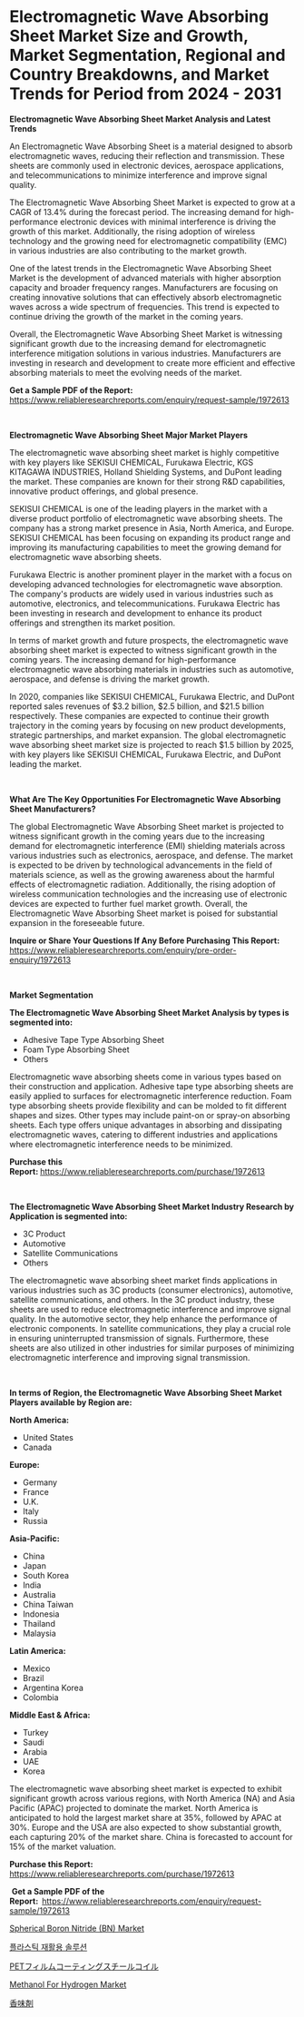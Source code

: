 <p><h1>Electromagnetic Wave Absorbing Sheet Market Size and Growth, Market Segmentation, Regional and Country Breakdowns, and Market Trends for Period from 2024 -  2031</h1></p><p><strong>Electromagnetic Wave Absorbing Sheet Market Analysis and Latest Trends</strong></p>
<p><p>An Electromagnetic Wave Absorbing Sheet is a material designed to absorb electromagnetic waves, reducing their reflection and transmission. These sheets are commonly used in electronic devices, aerospace applications, and telecommunications to minimize interference and improve signal quality.</p><p>The Electromagnetic Wave Absorbing Sheet Market is expected to grow at a CAGR of 13.4% during the forecast period. The increasing demand for high-performance electronic devices with minimal interference is driving the growth of this market. Additionally, the rising adoption of wireless technology and the growing need for electromagnetic compatibility (EMC) in various industries are also contributing to the market growth.</p><p>One of the latest trends in the Electromagnetic Wave Absorbing Sheet Market is the development of advanced materials with higher absorption capacity and broader frequency ranges. Manufacturers are focusing on creating innovative solutions that can effectively absorb electromagnetic waves across a wide spectrum of frequencies. This trend is expected to continue driving the growth of the market in the coming years.</p><p>Overall, the Electromagnetic Wave Absorbing Sheet Market is witnessing significant growth due to the increasing demand for electromagnetic interference mitigation solutions in various industries. Manufacturers are investing in research and development to create more efficient and effective absorbing materials to meet the evolving needs of the market.</p></p>
<p><strong>Get a Sample PDF of the Report:&nbsp;</strong> <a href="https://www.reliableresearchreports.com/enquiry/request-sample/1972613">https://www.reliableresearchreports.com/enquiry/request-sample/1972613</a></p>
<p>&nbsp;</p>
<p><strong>Electromagnetic Wave Absorbing Sheet Major Market Players</strong></p>
<p><p>The electromagnetic wave absorbing sheet market is highly competitive with key players like SEKISUI CHEMICAL, Furukawa Electric, KGS KITAGAWA INDUSTRIES, Holland Shielding Systems, and DuPont leading the market. These companies are known for their strong R&D capabilities, innovative product offerings, and global presence.</p><p>SEKISUI CHEMICAL is one of the leading players in the market with a diverse product portfolio of electromagnetic wave absorbing sheets. The company has a strong market presence in Asia, North America, and Europe. SEKISUI CHEMICAL has been focusing on expanding its product range and improving its manufacturing capabilities to meet the growing demand for electromagnetic wave absorbing sheets.</p><p>Furukawa Electric is another prominent player in the market with a focus on developing advanced technologies for electromagnetic wave absorption. The company's products are widely used in various industries such as automotive, electronics, and telecommunications. Furukawa Electric has been investing in research and development to enhance its product offerings and strengthen its market position.</p><p>In terms of market growth and future prospects, the electromagnetic wave absorbing sheet market is expected to witness significant growth in the coming years. The increasing demand for high-performance electromagnetic wave absorbing materials in industries such as automotive, aerospace, and defense is driving the market growth.</p><p>In 2020, companies like SEKISUI CHEMICAL, Furukawa Electric, and DuPont reported sales revenues of $3.2 billion, $2.5 billion, and $21.5 billion respectively. These companies are expected to continue their growth trajectory in the coming years by focusing on new product developments, strategic partnerships, and market expansion. The global electromagnetic wave absorbing sheet market size is projected to reach $1.5 billion by 2025, with key players like SEKISUI CHEMICAL, Furukawa Electric, and DuPont leading the market.</p></p>
<p>&nbsp;</p>
<p><strong>What Are The Key Opportunities For Electromagnetic Wave Absorbing Sheet Manufacturers?</strong></p>
<p><p>The global Electromagnetic Wave Absorbing Sheet market is projected to witness significant growth in the coming years due to the increasing demand for electromagnetic interference (EMI) shielding materials across various industries such as electronics, aerospace, and defense. The market is expected to be driven by technological advancements in the field of materials science, as well as the growing awareness about the harmful effects of electromagnetic radiation. Additionally, the rising adoption of wireless communication technologies and the increasing use of electronic devices are expected to further fuel market growth. Overall, the Electromagnetic Wave Absorbing Sheet market is poised for substantial expansion in the foreseeable future.</p></p>
<p><strong>Inquire or Share Your Questions If Any Before Purchasing This Report:</strong> <a href="https://www.reliableresearchreports.com/enquiry/pre-order-enquiry/1972613">https://www.reliableresearchreports.com/enquiry/pre-order-enquiry/1972613</a></p>
<p>&nbsp;</p>
<p><strong>Market Segmentation</strong></p>
<p><strong>The Electromagnetic Wave Absorbing Sheet Market Analysis by types is segmented into:</strong></p>
<p><ul><li>Adhesive Tape Type Absorbing Sheet</li><li>Foam Type Absorbing Sheet</li><li>Others</li></ul></p>
<p><p>Electromagnetic wave absorbing sheets come in various types based on their construction and application. Adhesive tape type absorbing sheets are easily applied to surfaces for electromagnetic interference reduction. Foam type absorbing sheets provide flexibility and can be molded to fit different shapes and sizes. Other types may include paint-on or spray-on absorbing sheets. Each type offers unique advantages in absorbing and dissipating electromagnetic waves, catering to different industries and applications where electromagnetic interference needs to be minimized.</p></p>
<p><strong>Purchase this Report:&nbsp;</strong><a href="https://www.reliableresearchreports.com/purchase/1972613">https://www.reliableresearchreports.com/purchase/1972613</a></p>
<p>&nbsp;</p>
<p><strong>The Electromagnetic Wave Absorbing Sheet Market Industry Research by Application is segmented into:</strong></p>
<p><ul><li>3C Product</li><li>Automotive</li><li>Satellite Communications</li><li>Others</li></ul></p>
<p><p>The electromagnetic wave absorbing sheet market finds applications in various industries such as 3C products (consumer electronics), automotive, satellite communications, and others. In the 3C product industry, these sheets are used to reduce electromagnetic interference and improve signal quality. In the automotive sector, they help enhance the performance of electronic components. In satellite communications, they play a crucial role in ensuring uninterrupted transmission of signals. Furthermore, these sheets are also utilized in other industries for similar purposes of minimizing electromagnetic interference and improving signal transmission.</p></p>
<p>&nbsp;</p>
<p><strong>In terms of Region, the Electromagnetic Wave Absorbing Sheet Market Players available by Region are:</strong></p>
<p>
    <p> <strong> North America: </strong>
        <ul>
            <li>United States</li>
            <li>Canada</li>
        </ul>
        </p> 
    <p> <strong> Europe: </strong>
        <ul>
            <li>Germany</li>
            <li>France</li>
            <li>U.K.</li>
            <li>Italy</li>
            <li>Russia</li>
        </ul>
        </p> 
    <p> <strong> Asia-Pacific: </strong>
        <ul>
            <li>China</li>
            <li>Japan</li>
            <li>South Korea</li>
            <li>India</li>
            <li>Australia</li>
            <li>China Taiwan</li>
            <li>Indonesia</li>
            <li>Thailand</li>
            <li>Malaysia</li>
        </ul>
        </p> 
    <p> <strong> Latin America: </strong>
        <ul>
            <li>Mexico</li>
            <li>Brazil</li>
            <li>Argentina Korea</li>
            <li>Colombia</li>
        </ul>
        </p> 
    <p> <strong> Middle East & Africa: </strong>
        <ul>
            <li>Turkey</li>
            <li>Saudi</li>
            <li>Arabia</li>
            <li>UAE</li>
            <li>Korea</li>
        </ul>
    </p>
    </p>
<p><p>The electromagnetic wave absorbing sheet market is expected to exhibit significant growth across various regions, with North America (NA) and Asia Pacific (APAC) projected to dominate the market. North America is anticipated to hold the largest market share at 35%, followed by APAC at 30%. Europe and the USA are also expected to show substantial growth, each capturing 20% of the market share. China is forecasted to account for 15% of the market valuation.</p></p>
<p><strong>Purchase this Report: </strong><a href="https://www.reliableresearchreports.com/purchase/1972613">https://www.reliableresearchreports.com/purchase/1972613</a></p>
<p>&nbsp;<strong>Get a Sample PDF of the Report:&nbsp;&nbsp;</strong><a href="https://www.reliableresearchreports.com/enquiry/request-sample/1972613">https://www.reliableresearchreports.com/enquiry/request-sample/1972613</a></p>
<p><strong></strong></p>
<p><p><a href="https://github.com/mbisetmhermsr/Market-Research-Report-List-1/blob/main/spherical-boron-nitride-bn-market.md">Spherical Boron Nitride (BN) Market</a></p><p><a href="https://medium.com/@ukaszduda1/%ED%94%8C%EB%9D%BC%EC%8A%A4%ED%8B%B1-%EC%9E%AC%ED%99%9C%EC%9A%A9-%EC%86%94%EB%A3%A8%EC%85%98-%EC%8B%9C%EC%9E%A5-%EC%8B%9C%EC%9E%A5-cagr-%EC%8B%9C%EC%9E%A5-%EB%8F%99%ED%96%A5-%EB%B0%8F-%EC%84%B1%EC%9E%A5-%EC%A0%84%EB%9E%B5%EC%97%90-%EB%8C%80%ED%95%9C-%ED%86%B5%EC%B0%B0%EB%A0%A5-4e56996a31f0">플라스틱 재활용 솔루션</a></p><p><a href="https://medium.com/@opalkilback2023/%E3%83%9A%E3%83%83%E3%83%88%E3%83%95%E3%82%A3%E3%83%AB%E3%83%A0%E3%82%B3%E3%83%BC%E3%83%86%E3%82%A3%E3%83%B3%E3%82%B0%E9%8B%BC%E3%82%B3%E3%82%A4%E3%83%AB%E5%B8%82%E5%A0%B4-2031%E5%B9%B4%E3%81%BE%E3%81%A7%E3%81%AE%E3%83%88%E3%83%AC%E3%83%B3%E3%83%89-%E4%BA%88%E6%B8%AC-%E7%AB%B6%E5%90%88%E5%88%86%E6%9E%90-d460f7dc57e8">PETフィルムコーティングスチールコイル</a></p><p><a href="https://issuu.com/reportprime-2/docs/methanol-for-hydrogen-market-size-2030.pptx">Methanol For Hydrogen Market</a></p><p><a href="https://medium.com/@elmorunolfsson2023/%E3%83%95%E3%83%AC%E3%83%BC%E3%83%90%E3%83%AA%E3%83%B3%E3%82%B0%E5%89%A4%E5%B8%82%E5%A0%B4%E3%82%B7%E3%82%A7%E3%82%A2%E3%81%AE%E9%80%B2%E5%8C%96%E3%81%A8%E5%B8%82%E5%A0%B4%E6%88%90%E9%95%B7%E3%83%88%E3%83%AC%E3%83%B3%E3%83%892024%E5%B9%B4%E3%81%8B%E3%82%892031%E5%B9%B4%E3%81%BE%E3%81%A7-0e436bfbdde8">香味剤</a></p></p>